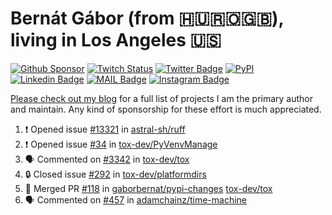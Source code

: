 # Bernát Gábor (from 🇭🇺🇷🇴🇬🇧), living in Los Angeles 🇺🇸

[![Github Sponsor](https://img.shields.io/static/v1?label=Sponsor&message=%E2%9D%A4&logo=GitHub&link=https://github.com/sponsors/gaborbernat&style=flat-square)](https://github.com/sponsors/gaborbernat)
[![Twitch Status](https://img.shields.io/twitch/status/gaborbernat?style=flat-square)](https://www.twitch.tv/gaborbernat)
[![Twitter Badge](https://img.shields.io/badge/-@gjbernat-1ca0f1?style=flat-square&labelColor=1ca0f1&logo=twitter&logoColor=white&link=https://twitter.com/gjbernat)](https://twitter.com/gjbernat)
[![PyPI](https://img.shields.io/badge/-gaborbernat-0073b7?style=flat-square&logo=Python&logoColor=white&link=https://pypi.org/user/gaborbernat/)](https://pypi.org/user/gaborbernat/)
[![Linkedin Badge](https://img.shields.io/badge/-gaborbernat-blue?style=flat-square&logo=Linkedin&logoColor=white&link=https://www.linkedin.com/in/gaborbernat/)](https://www.linkedin.com/in/gaborbernat/)
[![MAIL Badge](https://img.shields.io/badge/-gaborjbernat@gmail.com-c14438?style=flat-square&logo=Gmail&logoColor=white&link=mailto:gaborjbernat@gmail.com)](mailto:gaborjbernat@gmail.com)
[![Instagram Badge](https://img.shields.io/badge/-@gabor__bernat-845EC2?style=flat-square&labelColor=white&logo=Instagram&link=https://instagram.com/gabor_bernat/)](https://instagram.com/gabor_bernat)

[Please check out my blog](https://bernat.tech/about/) for a full list of projects I am the primary author and maintain.
Any kind of sponsorship for these effort is much appreciated.

<!--START_SECTION:activity-->

1. ❗ Opened issue [#13321](https://github.com/astral-sh/ruff/issues/13321) in [astral-sh/ruff](https://github.com/astral-sh/ruff)
2. ❗ Opened issue [#34](https://github.com/tox-dev/PyVenvManage/issues/34) in [tox-dev/PyVenvManage](https://github.com/tox-dev/PyVenvManage)
3. 🗣 Commented on [#3342](https://github.com/tox-dev/tox/pull/3342#issuecomment-2341448104) in [tox-dev/tox](https://github.com/tox-dev/tox)
4. 🔒 Closed issue [#292](https://github.com/tox-dev/platformdirs/issues/292) in [tox-dev/platformdirs](https://github.com/tox-dev/platformdirs)
5. 🎉 Merged PR [#118](https://github.com/gaborbernat/pypi-changes/pull/118) in [gaborbernat/pypi-changes](https://github.com/gaborbernat/pypi-changes)
   [tox-dev/tox](https://github.com/tox-dev/tox)
5. 🗣 Commented on [#457](https://github.com/adamchainz/time-machine/pull/457#issuecomment-2197730644) in
[adamchainz/time-machine](https://github.com/adamchainz/time-machine)
<!--END_SECTION:activity-->
